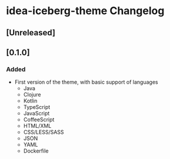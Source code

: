 <!-- Keep a Changelog guide -> https://keepachangelog.com -->

# idea-iceberg-theme Changelog

## [Unreleased]

## [0.1.0]  
### Added
- First version of the theme, with basic support of languages
  - Java
  - Clojure
  - Kotlin
  - TypeScript
  - JavaScript
  - CoffeeScript
  - HTML/XML
  - CSS/LESS/SASS
  - JSON
  - YAML
  - Dockerfile
  